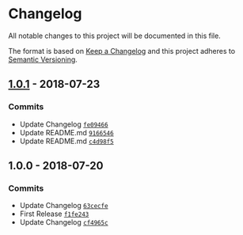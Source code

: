 # Changelog

All notable changes to this project will be documented in this file.

The format is based on [Keep a Changelog](http://keepachangelog.com/en/1.0.0/)
and this project adheres to [Semantic Versioning](http://semver.org/spec/v2.0.0.html).

## [1.0.1](https://github.com/fredbradley/socs-calendar-ics-parser/compare/1.0.0...1.0.1) - 2018-07-23

### Commits

- Update Changelog [`fe09466`](https://github.com/fredbradley/socs-calendar-ics-parser/commit/fe09466cb58d44a463e37317f7bbfaf6dbaac51d)
- Update README.md [`9166546`](https://github.com/fredbradley/socs-calendar-ics-parser/commit/916654666ae20044ee929cc7a93cea0b4092164f)
- Update README.md [`c4d98f5`](https://github.com/fredbradley/socs-calendar-ics-parser/commit/c4d98f57ca65033c791e3c5211b48f68f0650180)

## 1.0.0 - 2018-07-20

### Commits

- Update Changelog [`63cecfe`](https://github.com/fredbradley/socs-calendar-ics-parser/commit/63cecfef885556fdf815d3d4f81637268968859f)
- First Release [`f1fe243`](https://github.com/fredbradley/socs-calendar-ics-parser/commit/f1fe2435a15c7d100c3db64306f9eede39a65f3b)
- Update Changelog [`cf4965c`](https://github.com/fredbradley/socs-calendar-ics-parser/commit/cf4965c13c27c21959c5cf759ab3d8efa9a7c1f3)
